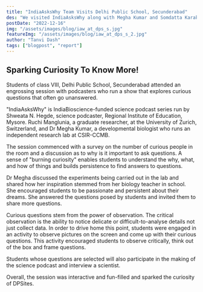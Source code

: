 ```yaml
---
title: "IndiaAsksWhy Team Visits Delhi Public School, Secunderabad"
des: "We visited IndiaAsksWhy along with Megha Kumar and Somdatta Karak. Here is a report from one of the students who attended the session."
postDate: "2022-12-16"
img: "/assets/images/blog/iaw_at_dps_s.jpg"
featureImg: "/assets/images/blog/iaw_at_dps_s_2.jpg"
author: "Tanvi Dash"
tags: ["blogpost", "report"]
---
```


## Sparking Curiosity To Know More!
Students of class VIII, Delhi Public School, Secunderabad attended an engrossing session with podcasters who run a show that explores curious questions that often go unanswered. 

"IndiaAsksWhy" is IndiaBioscience-funded science podcast series run by Shweata N. Hegde, science podcaster, Regional Institute of Education, Mysore. Ruchi Manglunia, a graduate researcher, at the University of Zurich, Switzerland, and Dr Megha Kumar, a developmental biologist who runs an independent research lab at CSIR-CCMB. 

The session commenced with a survey on the number of curious people in the room and a discussion as to why is it important to ask questions. A sense of "burning curiosity" enables students to understand the why, what, and how of things and builds persistence to find answers to questions. 

Dr Megha discussed the experiments being carried out in the lab and shared how her inspiration stemmed from her biology teacher in school. She encouraged students to be passionate and persistent about their dreams. She answered the questions posed by students and invited them to share more questions. 

Curious questions stem from the power of observation. The critical observation is the ability to notice delicate or difficult-to-analyse details not just collect data. In order to drive home this point, students were engaged in an activity to observe pictures on the screen and come up with their curious questions. This activity encouraged students to observe critically, think out of the box and frame questions.

Students whose questions are selected will also participate in the making of the science podcast and interview a scientist. 

Overall, the session was interactive and fun-filled and sparked the curiosity of DPSites.